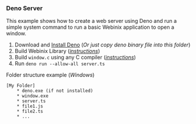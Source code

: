 ### Deno Server

This example shows how to create a web server using Deno and run a simple system command to run a basic Webinix application to open a window.

 1. Download and [Install Deno](https://github.com/denoland/deno/releases) (*Or just copy deno binary file into this folder*)
 2. Build Webinix Library (*[instructions](https://github.com/alifcommunity/webinix/tree/main/build)*)
 3. Build `window.c` using any C compiler (*[instructions](https://github.com/alifcommunity/webinix/tree/main/examples/C)*)
 3. Run `deno run --allow-all server.ts`

Folder structure example (*Windows*)

    [My Folder]
	    * deno.exe (if not installed)
	    * window.exe
	    * server.ts
	    * file1.js
	    * file2.ts
	    * ...
